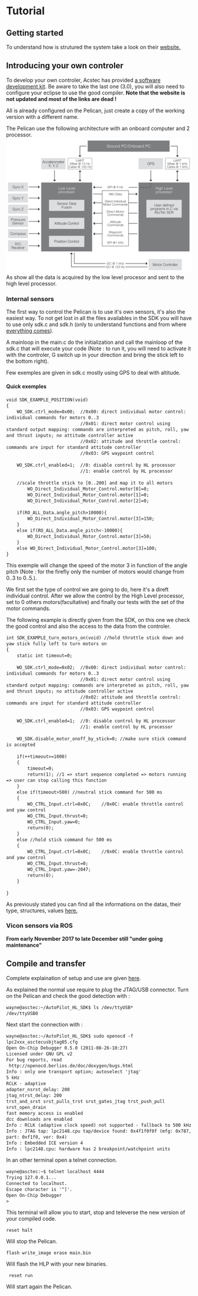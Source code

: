 # Tutorial

## Getting started 

To understand how is strutured the system take a look on their [website. ](http://wiki.asctec.de/display/AR/AscTec+Pelican)

## Introducing your own controler

To develop your own controler, Acstec has provided [a software development kit](http://wiki.asctec.de/display/AR/AscTec+SDK). Be aware to take the last one \(3.0\), you will also need to configure your eclipse to use the good compiler. **Note that the website is not updated and most of the links are dead !**

All is already configured on the Pelican, just create a copy of the working version with a different name. 

The Pelican use the following architecture with an onboard computer and 2 processor.![](/assets/AutoPilot_overview.png)As show all the data is acquired by the low level procesor and sent to the high level processor.

### Internal sensors

The first way to control the Pelican is to use it's own sensors, it's also the easiest way. To not get lost in all the files availables in the SDK you will have to use only sdk.c and sdk.h \(only to understand functions and from where [everything comes](http://wiki.asctec.de/display/AR/List+of+all+predefined+variables%2C+commands+and+parameters)\).

A mainloop in the main.c do the initialization and call the mainloop of the sdk.c that will execute your code \(Note : to run it, you will need to activate it with the controler, G switch up in your direction and bring the stick left to the bottom right\). 

Few exemples are given in sdk.c mostly using GPS to deal with altitude. 

#### Quick exemples

```
void SDK_EXAMPLE_POSITION(void)
{
	WO_SDK.ctrl_mode=0x00;	//0x00: direct individual motor control: individual commands for motors 0..3
							//0x01: direct motor control using standard output mapping: commands are interpreted as pitch, roll, yaw and thrust inputs; no attitude controller active
							//0x02: attitude and throttle control: commands are input for standard attitude controller
							//0x03: GPS waypoint control

	WO_SDK.ctrl_enabled=1;  //0: disable control by HL processor
							//1: enable control by HL processor

	//scale throttle stick to [0..200] and map it to all motors
		WO_Direct_Individual_Motor_Control.motor[0]=0;
		WO_Direct_Individual_Motor_Control.motor[1]=0;
		WO_Direct_Individual_Motor_Control.motor[2]=0;

	if(RO_ALL_Data.angle_pitch>10000){
		WO_Direct_Individual_Motor_Control.motor[3]=150;
	}
	else if(RO_ALL_Data.angle_pitch<-10000){
		WO_Direct_Individual_Motor_Control.motor[3]=50;
	}
	else WO_Direct_Individual_Motor_Control.motor[3]=100;
}
```

This exemple will change the speed of the motor 3 in function of the angle pitch \(Note : for the firefly only the number of motors would change from 0..3 to 0..5.\).

We first set the type of control we are going to do, here it's a direft individual control. After we allow the control by the High Level processor, set to 0 others motors\(facultative\) and finally our tests with the set of the motor commands. 

The following example is directly given from the SDK, on this one we check the good control and also the access to the data from the controler. 

```
int SDK_EXAMPLE_turn_motors_on(void) //hold throttle stick down and yaw stick fully left to turn motors on
{
	static int timeout=0;

	WO_SDK.ctrl_mode=0x02;	//0x00: direct individual motor control: individual commands for motors 0..3
							//0x01: direct motor control using standard output mapping: commands are interpreted as pitch, roll, yaw and thrust inputs; no attitude controller active
							//0x02: attitude and throttle control: commands are input for standard attitude controller
							//0x03: GPS waypoint control

	WO_SDK.ctrl_enabled=1;  //0: disable control by HL processor
							//1: enable control by HL processor

	WO_SDK.disable_motor_onoff_by_stick=0; //make sure stick command is accepted

	if(++timeout>=1000)
	{
		timeout=0;
		return(1); //1 => start sequence completed => motors running => user can stop calling this function
	}
	else if(timeout>500) //neutral stick command for 500 ms
	{
		WO_CTRL_Input.ctrl=0x0C;	//0x0C: enable throttle control and yaw control
		WO_CTRL_Input.thrust=0;
		WO_CTRL_Input.yaw=0;
		return(0);
	}
	else //hold stick command for 500 ms
	{
		WO_CTRL_Input.ctrl=0x0C;	//0x0C: enable throttle control and yaw control
		WO_CTRL_Input.thrust=0;
		WO_CTRL_Input.yaw=-2047;
		return(0);
	}

}
```

As previously stated you can find all the informations on the datas, their type, structures, values [here.](http://wiki.asctec.de/display/AR/List+of+all+predefined+variables%2C+commands+and+parameters) 

### Vicon sensors via ROS

**From early November 2017 to late December still "under going maintenance"**

## Compile and transfer 

Complete explaination of setup and use are given [here](http://wiki.asctec.de/display/AR/SDK+Setup+for+Linux). 

As explained the normal use require to plug the JTAG/USB connector. Turn on the Pelican and check the good detection with :

```
wayne@asctec:~/AutoPilot_HL_SDK$ ls /dev/ttyUSB*
/dev/ttyUSB0
```

Next start the connection with :

```
wayne@asctec:~/AutoPilot_HL_SDK$ sudo openocd -f lpc2xxx_asctecusbjtag05.cfg
Open On-Chip Debugger 0.5.0 (2011-08-26-10:27)
Licensed under GNU GPL v2
For bug reports, read
 http://openocd.berlios.de/doc/doxygen/bugs.html
Info : only one transport option; autoselect 'jtag'
5 kHz
RCLK - adaptive
adapter_nsrst_delay: 200
jtag_ntrst_delay: 200
trst_and_srst srst_pulls_trst srst_gates_jtag trst_push_pull srst_open_drain
fast memory access is enabled
dcc downloads are enabled
Info : RCLK (adaptive clock speed) not supported - fallback to 500 kHz
Info : JTAG tap: lpc2148.cpu tap/device found: 0x4f1f0f0f (mfg: 0x787, part: 0xf1f0, ver: 0x4)
Info : Embedded ICE version 4
Info : lpc2148.cpu: hardware has 2 breakpoint/watchpoint units
```

In an other terminal open a telnet connection.

```
wayne@asctec:~$ telnet localhost 4444
Trying 127.0.0.1...
Connected to localhost.
Escape character is '^]'.
Open On-Chip Debugger
>
```

This terminal will allow you to start, stop and televerse the new version of your compiled code. 

```
reset halt
```

Will stop the Pelican.

```
flash write_image erase main.bin
```

Will flash the HLP with your new binaries.

```
 reset run
```

Will start again the Pelican.


